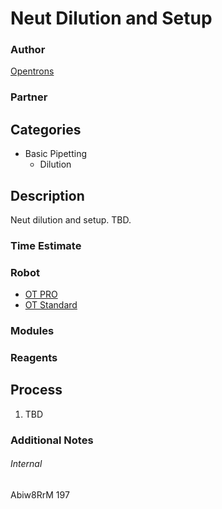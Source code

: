 # Neut Dilution and Setup

### Author
[Opentrons](https://opentrons.com/)

### Partner

## Categories
* Basic Pipetting
	* Dilution


## Description
Neut dilution and setup. TBD.

### Time Estimate

### Robot
* [OT PRO](https://opentrons.com/ot-one-pro)
* [OT Standard](https://opentrons.com/ot-one-standard)

### Modules

### Reagents

## Process
1. TBD


### Additional Notes


###### Internal
Abiw8RrM
197
